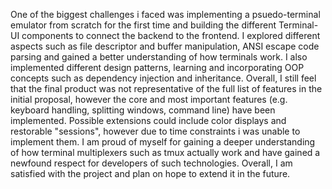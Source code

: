 One of the biggest challenges i faced was implementing a psuedo-terminal emulator from scratch for the first time and building the different Terminal-UI components to connect the backend to the frontend. I explored different aspects such as file descriptor and buffer manipulation, ANSI escape code parsing and gained a better understanding of how terminals work. I also implemented different design patterns, learning and incorporating OOP concepts such as dependency injection and inheritance. Overall, I still feel that the final product was not representative of the full list of features in the initial proposal, however the core and most important features (e.g. keyboard handling, splitting windows, command line) have been implemented. Possible extensions could include color displays and restorable "sessions", however due to time constraints i was unable to implement them. I am proud of myself for gaining a deeper understanding of how terminal multiplexers such as tmux actually work and have gained a newfound respect for developers of such technologies. Overall, I am satisfied with the project and plan on hope to extend it in the future.